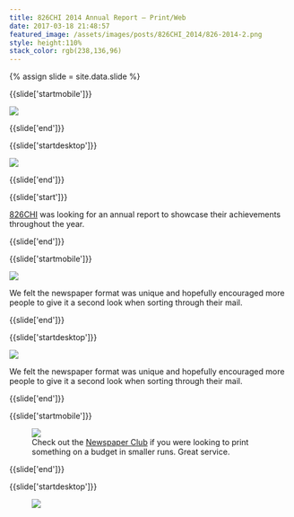 ```yaml
---
title: 826CHI 2014 Annual Report — Print/Web
date: 2017-03-18 21:48:57
featured_image: /assets/images/posts/826CHI_2014/826-2014-2.png
style: height:110%
stack_color: rgb(238,136,96)
---
```

{% assign slide = site.data.slide %}

{{slide['startmobile']}}

<div><img class='full-height' src='{{ site.url }}/assets/images/posts/826CHI_2014/826-2014-1.png' srcset='{{ site.url }}/assets/images/posts/826CHI_2014/826-2014-1.png 1024w, {{ site.url }}/assets/images/posts/826CHI_2014/826-2014-1@2x.png 2048w, {{ site.url }}/assets/images/posts/826CHI_2014/826-2014-1@3x.png 3072w'></div>

{{slide['end']}}

{{slide['startdesktop']}}

<div><img class='full-width' src='{{ site.url }}/assets/images/posts/826CHI_2014/826-2014-1.png' srcset='{{ site.url }}/assets/images/posts/826CHI_2014/826-2014-1.png 1024w, {{ site.url }}/assets/images/posts/826CHI_2014/826-2014-1@2x.png 2048w, {{ site.url }}/assets/images/posts/826CHI_2014/826-2014-1@3x.png 3072w'></div>

{{slide['end']}}

{{slide['start']}}

<a href='http://826CHI.org/'>826CHI</a> was looking for an annual report to showcase their achievements throughout the year.

{{slide['end']}}

{{slide['startmobile']}}

<div><img src='{{ site.url }}/assets/images/posts/826CHI_2014/826-2015-1.gif'></div>

We felt the newspaper format was unique and hopefully encouraged more people to give it a second look when sorting through their mail.

{{slide['end']}}

{{slide['startdesktop']}}

<div><img src='{{ site.url }}/assets/images/posts/826CHI_2014/826-2014-2.png' srcset='{{ site.url }}/assets/images/posts/826CHI_2014/826-2014-2.png 615w, {{ site.url }}/assets/images/posts/826CHI_2014/826-2014-2@2x.png 1230w, {{ site.url }}/assets/images/posts/826CHI_2014/826-2014-2@3x.png 1845w'></div>

We felt the newspaper format was unique and hopefully encouraged more people to give it a second look when sorting through their mail.

{{slide['end']}}

{{slide['startmobile']}}

<figure>

<div><img class='full-height' src='{{ site.url }}/assets/images/posts/826CHI_2014/826-2014-4.png' srcset='{{ site.url }}/assets/images/posts/826CHI_2014/826-2014-4.png 234w, {{ site.url }}/assets/images/posts/826CHI_2014/826-2014-4@2x.png 468w, {{ site.url }}/assets/images/posts/826CHI_2014/826-2014-4@3x.png 702w'></div>

<figcaption class='bg'>Check out the <a href='https://www.newspaperclub.com/'>Newspaper Club</a> if you were looking to print something on a budget in smaller runs. Great service.</figcaption>

</figure>

{{slide['end']}}

{{slide['startdesktop']}}

<figure>

<!--- <div><img src='{{ site.url }}/assets/images/posts/826CHI_2014/826-2014-3.png' srcset='{{ site.url }}/assets/images/posts/826CHI_2014/826-2014-3.png 394w, {{ site.url }}/assets/images/posts/826CHI_2014/826-2014-3@2x.png 788w, {{ site.url }}/assets/images/posts/826CHI_2014/826-2014-3@3x.png 1182w'></div>

The gif below replaces the above .png
-->

<div class='row'>

<div><img src='{{ site.url }}/assets/images/posts/826CHI_2014/826-2015-1.gif'></div><!--

--><div><img src='{{ site.url }}/assets/images/posts/826CHI_2014/826-2014-4.png' srcset='{{ site.url }}/assets/images/posts/826CHI_2014/826-2014-4.png 234w, {{ site.url }}/assets/images/posts/826CHI_2014/826-2014-4@2x.png 468w, {{ site.url }}/assets/images/posts/826CHI_2014/826-2014-4@3x.png 702w'></div>

</div>

<figcaption>Check out the <a href='https://www.newspaperclub.com/'>Newspaper Club</a> if you were looking to print something on a budget in smaller runs. Great service.</figcaption>

</figure>

{{slide['end']}}

{{slide['startmobile']}}

<div><img src='{{ site.url }}/assets/images/posts/826CHI_2014/826-2014-5.png' srcset='{{ site.url }}/assets/images/posts/826CHI_2014/826-2014-5.png 554w, {{ site.url }}/assets/images/posts/826CHI_2014/826-2014-5@2x.png 1108w, {{ site.url }}/assets/images/posts/826CHI_2014/826-2014-5@3x.png 1662w'></div>

I designed and (jank-ily) <a href='http://826chi.org/2014/'>built a website</a> to accompany the piece for sharing the content on social media, email campaigns and things of that nature throughout the following year.

{{slide['end']}}

{{slide['startdesktop']}}

I designed and (jank-ily) <a href='http://826chi.org/2014/'>built a website</a> to accompany the piece for sharing the content on social media, email campaigns and things of that nature throughout the following year.

<div><img src='{{ site.url }}/assets/images/posts/826CHI_2014/826-2014-5.png' srcset='{{ site.url }}/assets/images/posts/826CHI_2014/826-2014-5.png 554w, {{ site.url }}/assets/images/posts/826CHI_2014/826-2014-5@2x.png 1108w, {{ site.url }}/assets/images/posts/826CHI_2014/826-2014-5@3x.png 1662w'></div>

{{slide['end']}}